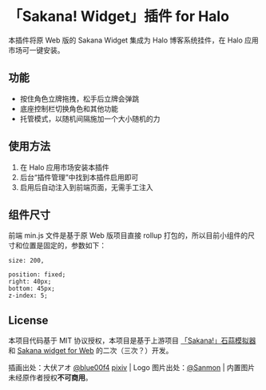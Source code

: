 # 「Sakana! Widget」插件 for Halo

本插件将原 Web 版的 Sakana Widget 集成为 Halo 博客系统挂件，在 Halo 应用市场可一键安装。

## 功能

- 按住角色立牌拖拽，松手后立牌会弹跳
- 底座控制栏切换角色和其他功能
- 托管模式，以随机间隔施加一个大小随机的力

## 使用方法
1. 在 Halo 应用市场安装本插件
2. 后台“插件管理”中找到本插件启用即可
3. 启用后自动注入到前端页面，无需手工注入

## 组件尺寸

前端 min.js 文件是基于原 Web 版项目直接 rollup 打包的，所以目前小组件的尺寸和位置是固定的，参数如下：

```
size: 200,
```
```
position: fixed;
right: 40px;
bottom: 45px;
z-index: 5;
```

## License

本项目代码基于 MIT 协议授权，本项目是基于上游项目 [「Sakana!」石蒜模拟器](https://github.com/itorr/sakana) 和 [Sakana widget for Web](https://github.com/dsrkafuu/sakana-widget) 的二次（三次？）开发。

插画出处：大伏アオ [@blue00f4](https://twitter.com/blue00f4) [pixiv](https://pixiv.me/aoiroblue1340) | Logo 图片出处：[@Sanmon](https://www.pixiv.net/artworks/111233508) | 内置图片未经原作者授权**不可商用**。
